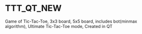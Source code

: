 # TTT_QT_NEW
Game of Tic-Tac-Toe, 3x3 board, 5x5 board, includes bot(minmax algorithm), Ultimate Tic-Tac-Toe mode,
Created in QT
